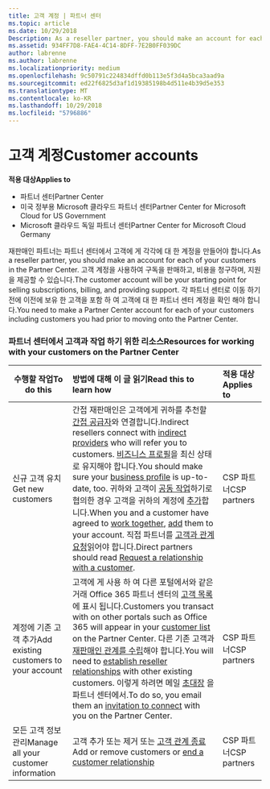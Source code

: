 ```yaml
---
title: 고객 계정 | 파트너 센터
ms.topic: article
ms.date: 10/29/2018
Description: As a reseller partner, you should make an account for each of your customers in Partner Center. The customer account will be your starting point for selling subscriptions, billing, and providing support.
ms.assetid: 934FF7D8-FAE4-4C14-8DFF-7E2B0FF039DC
author: labrenne
ms.author: labrenne
ms.localizationpriority: medium
ms.openlocfilehash: 9c50791c224834dffd0b113e5f3d4a5bca3aad9a
ms.sourcegitcommit: ed22f6825d3af1d19385198b4d511e4b39d5e353
ms.translationtype: MT
ms.contentlocale: ko-KR
ms.lasthandoff: 10/29/2018
ms.locfileid: "5796886"
---
```

# <a name="customer-accounts"></a><span data-ttu-id="63f6c-102">고객 계정</span><span class="sxs-lookup"><span data-stu-id="63f6c-102">Customer accounts</span></span>

**<span data-ttu-id="63f6c-103">적용 대상</span><span class="sxs-lookup"><span data-stu-id="63f6c-103">Applies to</span></span>**

-  <span data-ttu-id="63f6c-104">파트너 센터</span><span class="sxs-lookup"><span data-stu-id="63f6c-104">Partner Center</span></span>
-  <span data-ttu-id="63f6c-105">미국 정부용 Microsoft 클라우드 파트너 센터</span><span class="sxs-lookup"><span data-stu-id="63f6c-105">Partner Center for Microsoft Cloud for US Government</span></span>
-  <span data-ttu-id="63f6c-106">Microsoft 클라우드 독일 파트너 센터</span><span class="sxs-lookup"><span data-stu-id="63f6c-106">Partner Center for Microsoft Cloud Germany</span></span>

<span data-ttu-id="63f6c-107">재판매인 파트너는 파트너 센터에서 고객에 게 각각에 대 한 계정을 만들어야 합니다.</span><span class="sxs-lookup"><span data-stu-id="63f6c-107">As a reseller partner, you should make an account for each of your customers in the Partner Center.</span></span> <span data-ttu-id="63f6c-108">고객 계정을 사용하여 구독을 판매하고, 비용을 청구하며, 지원을 제공할 수 있습니다.</span><span class="sxs-lookup"><span data-stu-id="63f6c-108">The customer account will be your starting point for selling subscriptions, billing, and providing support.</span></span> <span data-ttu-id="63f6c-109">각 파트너 센터로 이동 하기 전에 이전에 보유 한 고객을 포함 하 여 고객에 대 한 파트너 센터 계정을 확인 해야 합니다.</span><span class="sxs-lookup"><span data-stu-id="63f6c-109">You need to make a Partner Center account for each of your customers including customers you had prior to moving onto the Partner Center.</span></span>

### <a name="resources-for-working-with-your-customers-on-the-partner-center"></a><span data-ttu-id="63f6c-110">파트너 센터에서 고객과 작업 하기 위한 리소스</span><span class="sxs-lookup"><span data-stu-id="63f6c-110">Resources for working with your customers on the Partner Center</span></span>

|**<span data-ttu-id="63f6c-111">수행할 작업</span><span class="sxs-lookup"><span data-stu-id="63f6c-111">To do this</span></span>**   |**<span data-ttu-id="63f6c-112">방법에 대해 이 글 읽기</span><span class="sxs-lookup"><span data-stu-id="63f6c-112">Read this to learn how</span></span>**   |**<span data-ttu-id="63f6c-113">적용 대상</span><span class="sxs-lookup"><span data-stu-id="63f6c-113">Applies to</span></span>**|
|-----------------|:----------------------------|:--------------|
|<span data-ttu-id="63f6c-114">신규 고객 유치</span><span class="sxs-lookup"><span data-stu-id="63f6c-114">Get new customers</span></span>|<span data-ttu-id="63f6c-115">간접 재판매인은 고객에게 귀하를 추천할 [간접 공급자](indirect-reseller-tasks-in-partner-center.md)와 연결합니다.</span><span class="sxs-lookup"><span data-stu-id="63f6c-115">Indirect resellers connect with [indirect providers](indirect-reseller-tasks-in-partner-center.md) who will refer you to customers.</span></span> <span data-ttu-id="63f6c-116">[비즈니스 프로필](create-a-marketing-profile.md)을 최신 상태로 유지해야 합니다.</span><span class="sxs-lookup"><span data-stu-id="63f6c-116">You should make sure your [business profile](create-a-marketing-profile.md) is up-to-date, too.</span></span> <span data-ttu-id="63f6c-117">귀하와 고객이 [공동 작업](responding-to-referrals.md)하기로 협의한 경우 고객을 귀하의 계정에 [추가](add-a-new-customer.md)합니다.</span><span class="sxs-lookup"><span data-stu-id="63f6c-117">When you and a customer have agreed to [work together](responding-to-referrals.md), [add](add-a-new-customer.md) them to your account.</span></span> <span data-ttu-id="63f6c-118">직접 파트너를 [고객과 관계 요청](request-a-relationship-with-a-customer.md)읽어야 합니다.</span><span class="sxs-lookup"><span data-stu-id="63f6c-118">Direct partners should read [ Request a relationship with a customer](request-a-relationship-with-a-customer.md).</span></span>|<span data-ttu-id="63f6c-119">CSP 파트너</span><span class="sxs-lookup"><span data-stu-id="63f6c-119">CSP partners</span></span>|
|<span data-ttu-id="63f6c-120">계정에 기존 고객 추가</span><span class="sxs-lookup"><span data-stu-id="63f6c-120">Add existing customers to your account</span></span>   | <span data-ttu-id="63f6c-121">고객에 게 사용 하 여 다른 포털에서와 같은 거래 Office 365 파트너 센터의 [고객 목록](see-your-customer-list.md) 에 표시 됩니다.</span><span class="sxs-lookup"><span data-stu-id="63f6c-121">Customers you transact with on other portals such as Office 365 will appear in your [customer list](see-your-customer-list.md) on the Partner Center.</span></span> <span data-ttu-id="63f6c-122">다른 기존 고객과 [재판매인 관계를 수립](indirect-reseller-tasks-in-partner-center.md)해야 합니다.</span><span class="sxs-lookup"><span data-stu-id="63f6c-122">You will need to [establish reseller relationships](indirect-reseller-tasks-in-partner-center.md) with other existing customers.</span></span> <span data-ttu-id="63f6c-123">이렇게 하려면 메일 [초대장](responding-to-referrals.md) 을 파트너 센터에서.</span><span class="sxs-lookup"><span data-stu-id="63f6c-123">To do so, you email them an [invitation to connect](responding-to-referrals.md) with you on the Partner Center.</span></span>   | <span data-ttu-id="63f6c-124">CSP 파트너</span><span class="sxs-lookup"><span data-stu-id="63f6c-124">CSP partners</span></span>   |
|<span data-ttu-id="63f6c-125">모든 고객 정보 관리</span><span class="sxs-lookup"><span data-stu-id="63f6c-125">Manage all your customer information</span></span>   | <span data-ttu-id="63f6c-126">고객 추가 또는 제거 또는 [고객 관계 종료](remove-a-relationship.md)</span><span class="sxs-lookup"><span data-stu-id="63f6c-126">Add or remove customers or [end a customer relationship](remove-a-relationship.md)</span></span>|   <span data-ttu-id="63f6c-127">CSP 파트너</span><span class="sxs-lookup"><span data-stu-id="63f6c-127">CSP partners</span></span> |